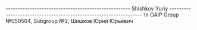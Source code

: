 ----------------------------------------------------  Shishkov Yuriy  ------------------------------------------------------------------
				\n OAIP Group №050504, Subgroup №2, Шишков Юрий Юрьевич
